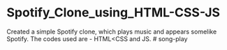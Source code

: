 # Spotify_Clone_using_HTML-CSS-JS
Created a simple Spotify clone, which plays music and appears somelike Spotify. The codes used are - HTML&lt;CSS and JS. 
#   s o n g - p l a y  
 